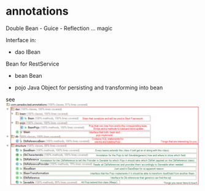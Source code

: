 # annotations
Double Bean - Guice - Reflection ... magic

Interface in:

- dao
  IBean
  
Bean for RestService  
  - bean
    Bean
    
  - pojo
Java Object for persisting and transforming into bean

see
![file structure](https://raw.githubusercontent.com/sanados/annotations/master/strutcture%20explained.png)
